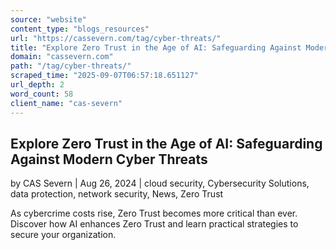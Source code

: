 ```yaml
---
source: "website"
content_type: "blogs_resources"
url: "https://cassevern.com/tag/cyber-threats/"
title: "Explore Zero Trust in the Age of AI: Safeguarding Against Modern Cyber Threats"
domain: "cassevern.com"
path: "/tag/cyber-threats/"
scraped_time: "2025-09-07T06:57:18.651127"
url_depth: 2
word_count: 58
client_name: "cas-severn"
---
```


## Explore Zero Trust in the Age of AI: Safeguarding Against Modern Cyber Threats

by CAS Severn | Aug 26, 2024 | cloud security, Cybersecurity Solutions, data protection, network security, News, Zero Trust

As cybercrime costs rise, Zero Trust becomes more critical than ever. Discover how AI enhances Zero Trust and learn practical strategies to secure your organization.